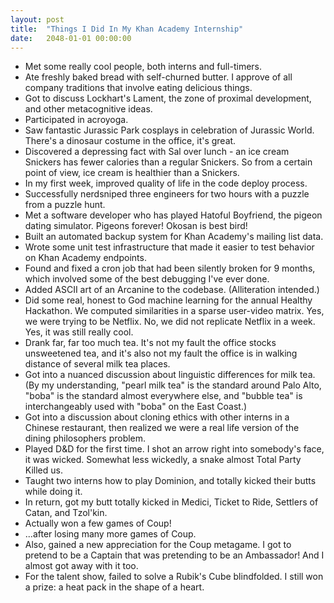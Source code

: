 ```yaml
---
layout: post
title:  "Things I Did In My Khan Academy Internship"
date:   2048-01-01 00:00:00
---
```


- Met some really cool people, both interns and full-timers.
- Ate freshly baked bread with self-churned butter. I approve of all
company traditions that involve eating delicious things.
- Got to discuss Lockhart's Lament, the zone of proximal development, and
other metacognitive ideas.
- Participated in acroyoga.
- Saw fantastic Jurassic Park cosplays in celebration of Jurassic World.
There's a dinosaur costume in the office, it's great.
- Discovered a depressing fact with Sal over lunch -  an ice cream Snickers has
fewer calories than a regular Snickers. So from a certain
point of view, ice cream is healthier than a Snickers.
- In my first week, improved quality of life in the code deploy process.
- Successfully nerdsniped three engineers for two hours with a puzzle from
a puzzle hunt.
- Met a software developer who has played Hatoful Boyfriend, the pigeon
dating simulator. Pigeons forever! Okosan is best bird!
- Built an automated backup system for Khan Academy's mailing list data.
- Wrote some unit test infrastructure that made it easier to test behavior
on Khan Academy endpoints.
- Found and fixed a cron job that had been silently broken for 9 months, which
involved some of the best debugging I've ever done.
- Added ASCII art of an Arcanine to the codebase. (Alliteration intended.)
- Did some real, honest to God machine learning for the annual Healthy Hackathon.
We computed similarities in a sparse user-video matrix.
Yes, we were trying to be Netflix. No, we did not replicate Netflix in a week.
Yes, it was still really cool.
- Drank far, far too much tea. It's not my fault the office stocks unsweetened tea,
and it's also not my fault the office is in walking distance of several milk tea
places.
- Got into a nuanced discussion about linguistic differences for milk tea. (By my
understanding, "pearl milk tea" is the standard
around Palo Alto, "boba" is the standard almost everywhere else, and "bubble tea"
is interchangeably used with "boba" on the East Coast.)
- Got into a discussion about cloning ethics with other interns in a Chinese restaurant,
then realized we were a real life version of the dining philosophers problem.
- Played D&D for the first time. I shot an arrow right into somebody's face, it was
wicked. Somewhat less wickedly, a snake almost Total Party Killed us.
- Taught two interns how to play Dominion, and totally kicked their butts
while doing it.
- In return, got my butt totally kicked in Medici, Ticket to Ride, Settlers of
Catan, and Tzol'kin.
- Actually won a few games of Coup!
- ...after losing many more games of Coup.
- Also, gained a new appreciation for the Coup metagame. I got to pretend to be
a Captain that was pretending to be an Ambassador! And I almost got away with it too.
- For the talent show, failed to solve a Rubik's Cube blindfolded. I still won a
prize: a heat pack in the shape of a heart.
